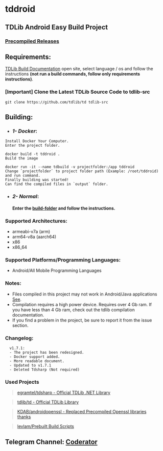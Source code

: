 # tddroid
## TDLib Android Easy Build Project
### [Precompiled Releases](https://github.com/bsggr78/tddroid/releases)

## **Requirements:**
   [TDLib Build Documentation](https://tdlib.github.io/td/build.html) open site, select language / os and follow the instructions **(not run a build commands, follow only    requirements instructions)**.
   ### [Important] Clone the Latest TDLib Source Code to tdlib-src
``` 
git clone https://github.com/tdlib/td tdlib-src
```

## **Building:**

- ### _1- Docker_:
``` 
Install Docker Your Computer.
Enter the project folder.

docker build -t tddroid .
Build the image

docker run -it --name tdbuild -v projectfolder:/app tddroid
Change `projectfolder` to project folder path (Example: /root/tddroid) and run command.
Finally building was started!
Can find the compiled files in `output` folder.
```  
- ### _2- Normal_:
  #### Enter the [build-folder](/build-folder) and follow the instructions.

### Supported Architectures:
- armeabi-v7a (arm)
- arm64-v8a (aarch64)
- x86
- x86_64
### Supported Platforms/Programming Languages:
- Android/All Mobile Programming Languages

### Notes:
- Files compiled in this project may not work in Android/Java applications [See](https://github.com/tdlib/td/issues/77#issuecomment-640719893).
- Compilation requires a high power device. Requires over 4 Gb ram. If you have less than 4 Gb ram, check out the tdlib compilation documentation.
- If you find a problem in the project, be sure to report it from the issue section.
### Changelog:
      v1.7.1:
      - The project has been redesigned. 
      - Docker support added.
      - More readable document.
      - Updated to v1.7.1
      - Deleted Tdsharp (Not required)
### Used Projects
> [egramtel/tdsharp - Official TDLib .NET Library](https://github.com/egramtel/tdsharp)

> [tdlib/td - Official TDLib Library](https://github.com/tdlib/td)

> [KDAB/androidopenssl - Replaced Precompiled Openssl libraries thanks](https://github.com/KDAB/android_openssl)

> [levlam/Prebuilt Build Scripts](https://github.com/tdlib/td/issues/77#issuecomment-640719893)



## Telegram Channel: [Coderator](https://t.me/coderator)
